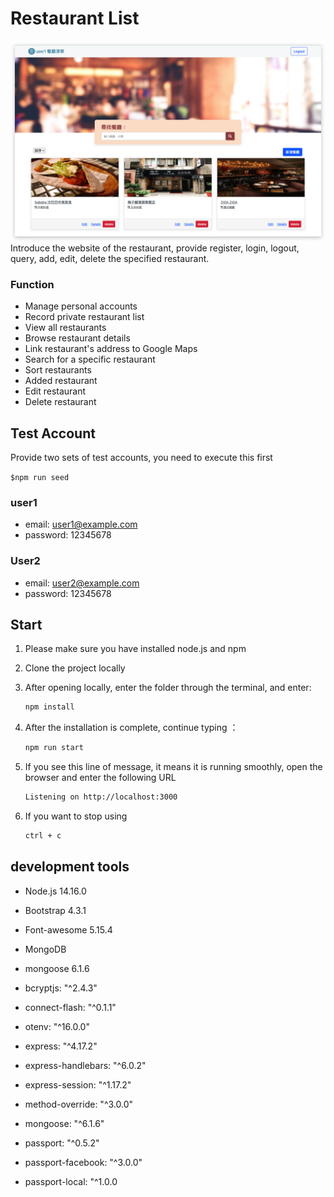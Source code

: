 # Restaurant List

![Index page about Restaurant List](https://github.com/daizyu0807/restaurant_list/blob/5dd79d236459d9e4cbb1c314c735b41af9e2ccbb/picture/restaurantList.jpg)
Introduce the website of the restaurant, provide register, login, logout, query, add, edit, delete the specified restaurant.

### Function

- Manage personal accounts
- Record private restaurant list
- View all restaurants
- Browse restaurant details
- Link restaurant's address to Google Maps
- Search for a specific restaurant
- Sort restaurants
- Added restaurant
- Edit restaurant
- Delete restaurant

## Test Account
Provide two sets of test accounts, you need to execute this first

   ```$npm run seed```

### user1
- email: user1@example.com
- password: 12345678
### User2
- email: user2@example.com
- password: 12345678

## Start

1. Please make sure you have installed node.js and npm
2. Clone the project locally
3. After opening locally, enter the folder through the terminal, and enter:

   ```bash
   npm install
   ```

4. After the installation is complete, continue typing ：

   ```bash
   npm run start
   ```

5. If you see this line of message, it means it is running smoothly, open the browser and enter the following URL

   ```bash
   Listening on http://localhost:3000
   ```

6. If you want to stop using

   ```bash
   ctrl + c
   ```

## development tools

- Node.js 14.16.0
- Bootstrap 4.3.1
- Font-awesome 5.15.4

- MongoDB
- mongoose 6.1.6

- bcryptjs: "^2.4.3"
- connect-flash: "^0.1.1"
- otenv: "^16.0.0"
- express: "^4.17.2"
- express-handlebars: "^6.0.2"
- express-session: "^1.17.2"
- method-override: "^3.0.0"
- mongoose: "^6.1.6"
- passport: "^0.5.2"
- passport-facebook: "^3.0.0"
- passport-local: "^1.0.0
